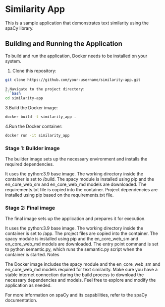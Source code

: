 # Similarity App

This is a sample application that demonstrates text similarity using the spaCy library.

## Building and Running the Application

To build and run the application, Docker needs to be installed on your system.

1. Clone this repository:

```bash
git clone https://github.com/your-username/similarity-app.git
   
2.Navigate to the project directory:
```bash
cd similarity-app
```

3.Build the Docker image:
```bash
docker build -t similarity_app .
```
     
4.Run the Docker container:
```bash
docker run -it similarity_app
```
     
### Stage 1: Builder image
The builder image sets up the necessary environment and installs the required dependencies.

It uses the python:3.9 base image.
The working directory inside the container is set to /build.
The spacy module is installed using pip and the en_core_web_sm and en_core_web_md models are downloaded.
The requirements.txt file is copied into the container.
Project dependencies are installed using pip based on the requirements.txt file.
### Stage 2: Final image
The final image sets up the application and prepares it for execution.

It uses the python:3.9 base image.
The working directory inside the container is set to /app.
The project files are copied into the container.
The spacy module is installed using pip and the en_core_web_sm and en_core_web_md models are downloaded.
The entry point command is set to python semantic.py, which runs the semantic.py script when the container is started.
Notes

The Docker image includes the spacy module and the en_core_web_sm and en_core_web_md models required for text similarity.
Make sure you have a stable internet connection during the build process to download the necessary dependencies and models.
Feel free to explore and modify the application as needed.

For more information on spaCy and its capabilities, refer to the spaCy documentation.

 

   
